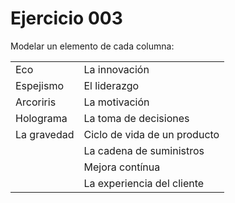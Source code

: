 # Ejercicio 003

Modelar un elemento de cada columna:

|||
|-|-|
|Eco|La innovación
|Espejismo|El liderazgo
|Arcoriris|La motivación
|Holograma|La toma de decisiones
|La gravedad|Ciclo de vida de un producto
||La cadena de suministros
||Mejora contínua
||La experiencia del cliente
